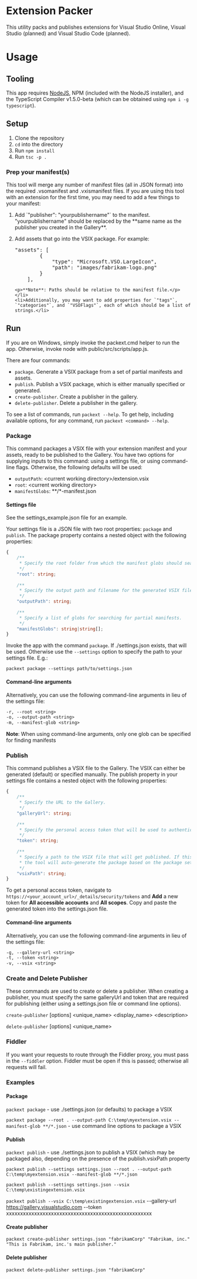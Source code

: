 # Extension Packer
This utility packs and publishes extensions for Visual Studio Online, Visual Studio (planned) and Visual Studio Code (planned).

# Usage
## Tooling
This app requires [NodeJS](http://nodejs.org), NPM (included with the NodeJS installer), and the TypeScript Compiler v1.5.0-beta (which can be obtained using `npm i -g typescript`).

## Setup
1. Clone the repository
2. `cd` into the directory
3. Run `npm install`
4. Run `tsc -p .`

### Prep your manifest(s)
This tool will merge any number of manifest files (all in JSON format) into the required .vsomanifest and .vxismanifest files. If you are using this tool with an extension for the first time, you may need to add a few things to your manifest:

<ol>
    <li>Add `"publisher": "yourpublishername"` to the manifest. "yourpublishername" should be replaced by the **same name as the publisher you created in the Gallery**.</li>
    <li><p>Add assets that go into the VSIX package. For example:</p>
    <p><pre>"assets": [
        {
            "type": "Microsoft.VSO.LargeIcon",
            "path": "images/fabrikam-logo.png"
        }
    ],</pre></p>

    <p>**Note**: Paths should be relative to the manifest file.</p></li>
    <li>Additionally, you may want to add properties for `"tags"`, `"categories"`, and `"VSOFlags"`, each of which should be a list of strings.</li>
</ol>

## Run
If you are on Windows, simply invoke the packext.cmd helper to run the app. Otherwise, invoke node with public/src/scripts/app.js.

There are four commands:

* `package`. Generate a VSIX package from a set of partial manifests and assets.
* `publish`. Publish a VSIX package, which is either manually specified or generated.
* `create-publisher`. Create a publisher in the gallery.
* `delete-publisher`. Delete a publisher in the gallery.

To see a list of commands, run `packext --help`. To get help, including available options, for any command, run `packext <command> --help`.

### Package
This command packages a VSIX file with your extension manifest and your assets, ready to be published to the Gallery. You have two options for supplying inputs to this command: using a settings file, or using command-line flags. Otherwise, the following defaults will be used:

* `outputPath`: &lt;current working directory&gt;/extension.vsix
* `root`: &lt;current working directory&gt;
* `manifestGlobs`: **/*-manifest.json

#### Settings file
See the settings_example.json file for an example.

Your settings file is a JSON file with two root properties: `package` and `publish`. The package property contains a nested object with the following properties:
```typescript
{
    /**
     * Specify the root folder from which the manifest globs should search for manifests.
     */
    "root": string;
    
    /**
     * Specify the output path and filename for the generated VSIX file.
     */
    "outputPath": string;
    
    /**
     * Specify a list of globs for searching for partial manifests.
     */
    "manifestGlobs": string|string[];
}
```
Invoke the app with the command `package`. If ./settings.json exists, that will be used. Otherwise use the `--settings` option to specify the path to your settings file. E.g.:

`packext package --settings path/to/settings.json`

#### Command-line arguments
Alternatively, you can use the following command-line arguments in lieu of the settings file:  
```txt
-r, --root <string>
-o, --output-path <string>
-m, --manifest-glob <string>
```
**Note**: When using command-line arguments, only one glob can be specified for finding manifests

### Publish
This command publishes a VSIX file to the Gallery. The VSIX can either be generated (default) or specified manually. The publish property in your settings file contains a nested object with the following properties:
```typescript
{
    /**
     * Specify the URL to the Gallery.
     */
    "galleryUrl": string;
    
    /**
     * Specify the personal access token that will be used to authenticate the publish request.
     */
    "token": string;
    
    /**
     * Specify a path to the VSIX file that will get published. If this is omitted, 
     * the tool will auto-generate the package based on the package settings (see above).
     */
    "vsixPath": string;
}
```
To get a personal access token, navigate to `https://<your_account_url>/_details/security/tokens` and **Add** a new token for **All accessible accounts** and **All scopes**. Copy and paste the generated token into the settings.json file.

#### Command-line arguments
Alternatively, you can use the following command-line arguments in lieu of the settings file:  
```txt
-g, --gallery-url <string>
-t, --token <string>
-v, --vsix <string>
```

### Create and Delete Publisher
These commands are used to create or delete a publisher. When creating a publisher, you must specify the same galleryUrl and token that are required for publishing (either using a settings.json file or command line options).

`create-publisher` [options] &lt;unique_name&gt; &lt;display_name&gt; &lt;description&gt;

`delete-publisher` [options] &lt;unique_name&gt;

### Fiddler
If you want your requests to route through the Fiddler proxy, you must pass in the `--fiddler` option. Fiddler must be open if this is passed; otherwise all requests will fail.

### Examples

#### Package
`packext package` - use ./settings.json (or defaults) to package a VSIX

`packext package --root . --output-path C:\temp\myextension.vsix --manifest-glob **/*.json` - use command line options to package a VSIX

#### Publish
`packext publish` - use ./settings.json to publish a VSIX (which may be packaged also, depending on the presence of the publish.vsixPath property

`packext publish --settings settings.json --root . --output-path C:\temp\myextension.vsix --manifest-glob **/*.json`

`packext publish --settings settings.json --vsix C:\temp\existingextension.vsix`

`packext publish --vsix C:\temp\existingextension.vsix` --gallery-url https://gallery.visualstudio.com --token xxxxxxxxxxxxxxxxxxxxxxxxxxxxxxxxxxxxxxxxxxxxxxxxxxxx

#### Create publisher
`packext create-publisher settings.json "fabrikamCorp" "Fabrikam, inc." "This is Fabrikam, inc.'s main publisher."`

#### Delete publisher
`packext delete-publisher settings.json "fabrikamCorp"`
